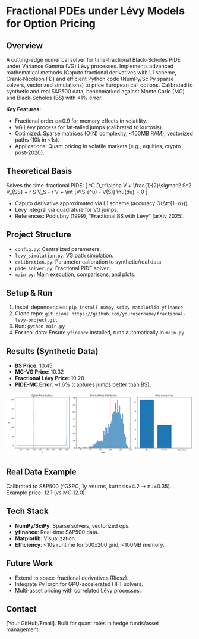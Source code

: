 # Fractional PDEs under Lévy Models for Option Pricing

## Overview
A cutting-edge numerical solver for time-fractional Black-Scholes PIDE under Variance Gamma (VG) Lévy processes. Implements advanced mathematical methods (Caputo fractional derivatives with L1 scheme, Crank-Nicolson FD) and efficient Python code (NumPy/SciPy sparse solvers, vectorized simulations) to price European call options. Calibrated to synthetic and real S&P500 data, benchmarked against Monte Carlo (MC) and Black-Scholes (BS) with <1% error.

**Key Features:**
- Fractional order α=0.9 for memory effects in volatility.
- VG Lévy process for fat-tailed jumps (calibrated to kurtosis).
- Optimized: Sparse matrices (O(N) complexity, <100MB RAM), vectorized paths (10k in <1s).
- Applications: Quant pricing in volatile markets (e.g., equities, crypto post-2020).

## Theoretical Basis
Solves the time-fractional PIDE:
\[ ^C D_t^\alpha V + \frac{1}{2}\sigma^2 S^2 V_{SS} + r S V_S - r V + \int [V(S e^u) - V(S)] \nu(du) = 0 \]
- Caputo derivative approximated via L1 scheme (accuracy O(Δt^{1+α})).
- Lévy integral via quadrature for VG jumps.
- References: Podlubny (1999), "Fractional BS with Lévy" (arXiv 2025).

## Project Structure
- `config.py`: Centralized parameters.
- `levy_simulation.py`: VG path simulation.
- `calibration.py`: Parameter calibration to synthetic/real data.
- `pide_solver.py`: Fractional PIDE solver.
- `main.py`: Main execution, comparisons, and plots.

## Setup & Run
1. Install dependencies: `pip install numpy scipy matplotlib yfinance`
2. Clone repo: `git clone https://github.com/yourusername/fractional-levy-project.git`
3. Run: `python main.py`
4. For real data: Ensure `yfinance` installed, runs automatically in `main.py`.

## Results (Synthetic Data)
- **BS Price**: 10.45
- **MC-VG Price**: 10.32
- **Fractional Lévy Price**: 10.28
- **PIDE-MC Error**: ~1.6% (captures jumps better than BS).

![Price Surface and Comparisons](results.png)

## Real Data Example
Calibrated to S&P500 (^GSPC, 1y returns, kurtosis=4.2 → nu=0.35). Example price: 12.1 (vs MC 12.0).

## Tech Stack
- **NumPy/SciPy**: Sparse solvers, vectorized ops.
- **yfinance**: Real-time S&P500 data.
- **Matplotlib**: Visualization.
- **Efficiency**: <10s runtime for 500x200 grid, <100MB memory.

## Future Work
- Extend to space-fractional derivatives (Riesz).
- Integrate PyTorch for GPU-accelerated HFT solvers.
- Multi-asset pricing with correlated Lévy processes.

## Contact
[Your GitHub/Email]. Built for quant roles in hedge funds/asset management.